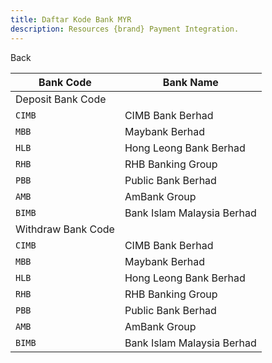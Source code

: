 ```yaml
---
title: Daftar Kode Bank MYR
description: Resources {brand} Payment Integration. 
---
```


<x-button href="{{ url()->previous() }}">Back</x-button>

| Bank Code          | Bank Name                  |
| ------------------ | -------------------------- |
| Deposit Bank Code  |
| `CIMB`             | CIMB Bank Berhad           |
| `MBB`              | Maybank Berhad             |
| `HLB`              | Hong Leong Bank Berhad     |
| `RHB`              | RHB Banking Group          |
| `PBB`              | Public Bank Berhad         |
| `AMB`              | AmBank Group               |
| `BIMB`             | Bank Islam Malaysia Berhad |
| Withdraw Bank Code |
| `CIMB`             | CIMB Bank Berhad           |
| `MBB`              | Maybank Berhad             |
| `HLB`              | Hong Leong Bank Berhad     |
| `RHB`              | RHB Banking Group          |
| `PBB`              | Public Bank Berhad         |
| `AMB`              | AmBank Group               |
| `BIMB`             | Bank Islam Malaysia Berhad |
